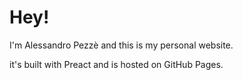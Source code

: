 # Hey!

I'm Alessandro Pezzè and this is my personal website.

it's built with Preact and is hosted on GitHub Pages.
